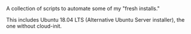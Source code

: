 A collection of scripts to automate some of my "fresh installs."

This includes Ubuntu 18.04 LTS (Alternative Ubuntu Server installer), the one without cloud-init.
